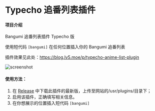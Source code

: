 # Typecho 追番列表插件

#### 项目介绍
Bangumi 追番列表插件 Typecho 版

使用短代码 `[bangumi]` 在任何位置插入你的 Bangumi 追番列表

插件效果见此处：https://blog.lv5.moe/p/typecho-anime-list-plugin

![screenshot](https://blog.lv5.moe/p/typecho-anime-list-plugin/typecho-anime-list-plugin.png)

#### 使用方法：

  1. 在 [Release](https://github.com/ShadowySpirits/BangumiList/releases) 中下载此插件的最新版，上传至网站的/usr/plugins/目录下；
  2. 启用该插件，正确填写相关信息。
  3. 在你想展示的位置插入短代码 `[bangumi]`

